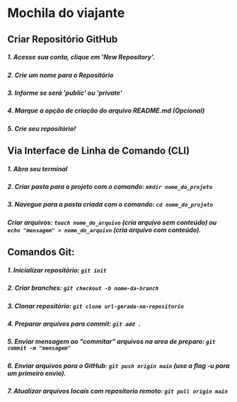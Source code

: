 # **Mochila do viajante**

## **Criar Repositório GitHub**

##### 1. Acesse sua conta, clique em **'New Repository'**.
##### 2. Crie um nome para o Repositório
##### 3. Informe se será **'public'** ou **'private'**
##### 4. Marque a opção de criação do arquivo README.md (Opcional)
##### 5. Crie seu repositório! 

## **Via Interface de Linha de Comando (CLI)**

##### 1. Abra seu terminal
##### 2. Criar pasta para o projeto com o comando: ```mkdir nome_do_projeto``` 
##### 3. Navegue para a pasta criada com o comando: ```cd nome_do_projeto``` 

##### Criar arquivos: ```touch nome_do_arquivo``` (cria arquivo sem conteúdo) ou ```echo "mensagem" > nome_do_arquivo``` (cria arquivo com conteúdo).

## **Comandos Git:**

##### 1. Inicializar repositório: ```git init```
##### 2. Criar branches: ```git checkout -b nome-da-branch``` 
##### 3. Clonar repositório: ```git clone url-gerada-no-repositorio``` 
##### 4. Preparar arquivos para commit: ```git add .```
##### 5. Enviar mensagem ao "commitar" arquivos na area de preparo: ```git commit -m "mensagem"``` 
##### 6. Enviar arquivos para o GitHub: ```git push origin main``` (use a flag -u para um primeiro envio).
##### 7. Atualizar arquivos locais com repositorio remoto: ```git pull origin main``` 

